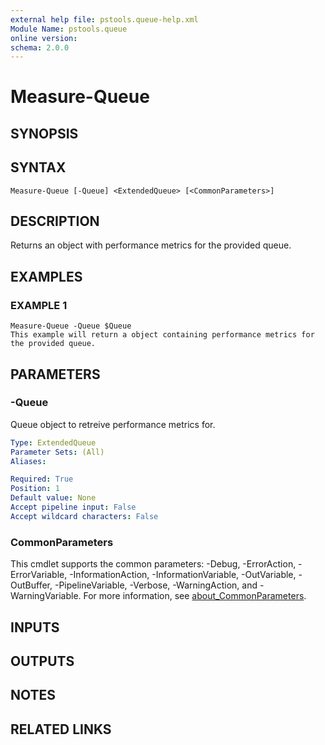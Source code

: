 ```yaml
---
external help file: pstools.queue-help.xml
Module Name: pstools.queue
online version:
schema: 2.0.0
---
```


# Measure-Queue

## SYNOPSIS

## SYNTAX

```
Measure-Queue [-Queue] <ExtendedQueue> [<CommonParameters>]
```

## DESCRIPTION
Returns an object with performance metrics for the provided queue.

## EXAMPLES

### EXAMPLE 1
```
Measure-Queue -Queue $Queue
This example will return a object containing performance metrics for the provided queue.
```

## PARAMETERS

### -Queue
Queue object to retreive performance metrics for.

```yaml
Type: ExtendedQueue
Parameter Sets: (All)
Aliases:

Required: True
Position: 1
Default value: None
Accept pipeline input: False
Accept wildcard characters: False
```

### CommonParameters
This cmdlet supports the common parameters: -Debug, -ErrorAction, -ErrorVariable, -InformationAction, -InformationVariable, -OutVariable, -OutBuffer, -PipelineVariable, -Verbose, -WarningAction, and -WarningVariable. For more information, see [about_CommonParameters](http://go.microsoft.com/fwlink/?LinkID=113216).

## INPUTS

## OUTPUTS

## NOTES

## RELATED LINKS
